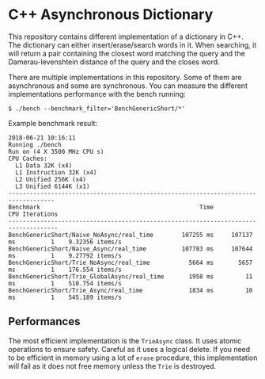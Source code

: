 C++ Asynchronous Dictionary
===========================

This repository contains different implementation of a dictionary in C++.
The dictionary can either insert/erase/search words in it. When searching, it
will return a pair containing the closest word matching the query and the
Damerau-levenshtein distance of the query and the closes word.

There are multiple implementations in this repository. Some of them are
asynchronous and some are synchronous. You can measure the different
implementations performance with the bench running:

```
$ ./bench --benchmark_filter='BenchGenericShort/*'
```

Example benchmark result:
```
2018-06-21 10:16:11
Running ./bench
Run on (4 X 3500 MHz CPU s)
CPU Caches:
  L1 Data 32K (x4)
  L1 Instruction 32K (x4)
  L2 Unified 256K (x4)
  L3 Unified 6144K (x1)
-----------------------------------------------------------------------------------
Benchmark                                             Time           CPU Iterations
------------------------------------------------------------------------------------
BenchGenericShort/Naive_NoAsync/real_time        107255 ms     107137 ms          1    9.32356 items/s
BenchGenericShort/Naive_Async/real_time          107783 ms     107644 ms          1    9.27792 items/s
BenchGenericShort/Trie_NoAsync/real_time           5664 ms       5657 ms          1    176.554 items/s
BenchGenericShort/Trie_GlobalAsync/real_time       1958 ms         11 ms          1    510.754 items/s
BenchGenericShort/Trie_Async/real_time             1834 ms         10 ms          1    545.189 items/s

```

Performances
------------

The most efficient implementation is the `TrieAsync` class. It uses atomic
operations to ensure safety. Careful as it uses a logical delete. If you need to
be efficient in memory using a lot of `erase` procedure, this implementation
will fail as it does not free memory unless the `Trie` is destroyed.
